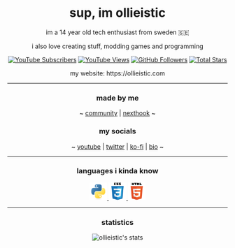 <h1 align="center">sup, im ollieistic</h1>

<p align="center">im a 14 year old tech enthusiast from sweden 🇸🇪</p>
<p align="center">i also love creating stuff, modding games and programming</p>

   <p align="center">
      <a href="https://www.youtube.com/@Ollieistic?sub_confirmation=1">
         <img alt="YouTube Subscribers" title="YouTube Subscribers" src="https://custom-icon-badges.demolab.com/youtube/channel/subscribers/UCt5wTmxBlaUpRQD32AwO7kw?color=%23E05D44&label=SUBSCRIBE&logo=video&logoColor=white&style=for-the-badge&labelColor=CE4630"/></a> 
      <a href="https://www.youtube.com/@Ollieistic">
         <img alt="YouTube Views" title="YouTube Views" src="https://custom-icon-badges.demolab.com/youtube/channel/views/UCt5wTmxBlaUpRQD32AwO7kw?color=%23E1AD0E&logo=eye&logoColor=white&style=for-the-badge&labelColor=C79600"/></a> 
      <a href="https://github.com/Ollieistic?tab=followers">
         <img alt="GitHub Followers" title="GitHub Followers" src="https://custom-icon-badges.demolab.com/github/followers/ollieistic?color=236ad3&labelColor=1155ba&style=for-the-badge&logo=person-add&label=Follow&logoColor=white"/></a>
      <a href="https://github.com/Ollieistic?tab=repositories&sort=stargazers">
         <img alt="Total Stars" title="Total Stars" src="https://custom-icon-badges.demolab.com/github/stars/ollieistic?color=55960c&style=for-the-badge&labelColor=488207&logo=star"/></a>
   </p>

<p align="center">my website: https://ollieistic.com</p>

---

<h3 align="center">made by me</h3>
<p align="center">  
  ~ <a href="https://discord.gg/np4YQzbHcz">community</a> | <a href="https://github.com/ollieistic/NextHook">nexthook</a> ~
</p>

<h3 align="center">my socials</h3>
<p align="center">
  ~ <a href="https://youtube.com/@ollieistic">youtube</a> | <a href="https://x.com/ollieistic">twitter</a> | <a href="https://ko-fi.com/ollieistic">ko-fi</a> | <a href="https://guns.lol/ollieistic">bio</a> ~
</p>

---

<h3 align="center">languages i kinda know</h3>
<p align="center">
  <a href="https://www.python.org" target="_blank" rel="noreferrer">  
    <img src="https://raw.githubusercontent.com/devicons/devicon/master/icons/python/python-original.svg" alt="python" width="40" height="40"/>  
  </a>  
    <a href="https://www.w3schools.com/css/" target="_blank" rel="noreferrer">  
    <img src="https://raw.githubusercontent.com/devicons/devicon/master/icons/css3/css3-original-wordmark.svg" alt="css3" width="40" height="40"/>  
  </a>  
  <a href="https://www.w3.org/html/" target="_blank" rel="noreferrer">  
    <img src="https://raw.githubusercontent.com/devicons/devicon/master/icons/html5/html5-original-wordmark.svg" alt="html5" width="40" height="40"/>  
  </a>  
</p>

---

<h3 align="center">statistics</h3>
<p align="center">
  <img src="https://github-readme-stats.vercel.app/api?username=ollieistic&show_icons=true&theme=gruvbox" alt="ollieistic's stats" />
</p>
